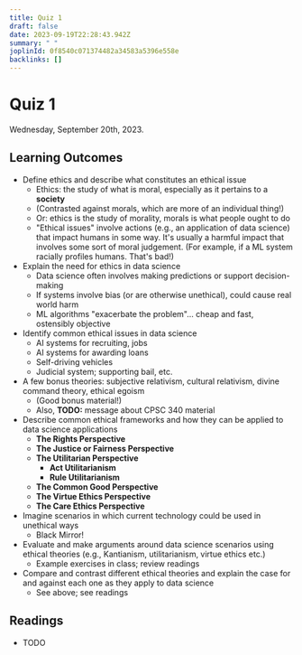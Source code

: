 ```yaml
---
title: Quiz 1
draft: false
date: 2023-09-19T22:28:43.942Z
summary: " "
joplinId: 0f8540c071374482a34583a5396e558e
backlinks: []
---
```


# Quiz 1

Wednesday, September 20th, 2023.

## Learning Outcomes

- Define ethics and describe what constitutes an ethical issue
  - Ethics: the study of what is moral, especially as it pertains to a **society**
  - (Contrasted against morals, which are more of an individual thing!)
  - Or: ethics is the study of morality, morals is what people ought to do
  - "Ethical issues" involve actions (e.g., an application of data science) that impact humans in some way. It's usually a harmful impact that involves some sort of moral judgement. (For example, if a ML system racially profiles humans. That's bad!)
- Explain the need for ethics in data science
  - Data science often involves making predictions or support decision-making
  - If systems involve bias (or are otherwise unethical), could cause real world harm
  - ML algorithms "exacerbate the problem"... cheap and fast, ostensibly objective
- Identify common ethical issues in data science
  - AI systems for recruiting, jobs
  - AI systems for awarding loans
  - Self-driving vehicles
  - Judicial system; supporting bail, etc.
- A few bonus theories: subjective relativism, cultural relativism, divine command theory, ethical egoism
  - (Good bonus material!)
  - Also, **TODO:** message about CPSC 340 material
- Describe common ethical frameworks and how they can be applied to data science applications
  - **The Rights Perspective**
  - **The Justice or Fairness Perspective**
  - **The Utilitarian Perspective**
    - **Act Utilitarianism**
    - **Rule Utilitarianism**
  - **The Common Good Perspective**
  - **The Virtue Ethics Perspective**
  - **The Care Ethics Perspective**
- Imagine scenarios in which current technology could be used in unethical ways
  - Black Mirror!
- Evaluate and make arguments around data science scenarios using ethical theories (e.g., Kantianism, utilitarianism, virtue ethics etc.)
  - Example exercises in class; review readings
- Compare and contrast different ethical theories and explain the case for and against each one as they apply to data science
  - See above; see readings

## Readings

- TODO
